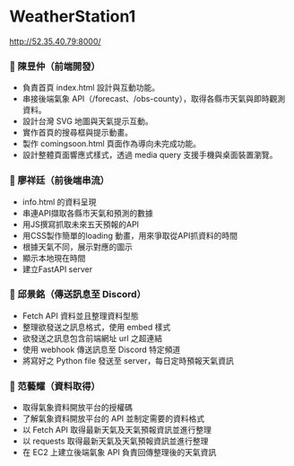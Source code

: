 # WeatherStation1
http://52.35.40.79:8000/

### 👤 陳昱仲（前端開發）
- 負責首頁 index.html 設計與互動功能。
- 串接後端氣象 API（/forecast、/obs-county），取得各縣市天氣與即時觀測資料。
- 設計台灣 SVG 地圖與天氣提示互動。
- 實作首頁的搜尋框與提示動畫。
- 製作 comingsoon.html 頁面作為導向未完成功能。
- 設計整體頁面響應式樣式，透過 media query 支援手機與桌面裝置瀏覽。


### 👤 廖祥廷（前後端串流）
- info.html 的資料呈現
- 串連API擷取各縣市天氣和預測的數據
- 用JS撰寫抓取未來五天預報的API
- 用CSS製作簡單的loading 動畫，用來爭取從API抓資料的時間
- 根據天氣不同，展示對應的圖示
- 顯示本地現在時間
- 建立FastAPI server


### 👤 邱景銘（傳送訊息至 Discord）
- Fetch API 資料並且整理資料型態
- 整理欲發送之訊息格式，使用 embed 樣式
- 欲發送之訊息包含前端網址 url 之超連結
- 使用 webhook 傳送訊息至 Discord 特定頻道
- 將寫好之 Python file 發送至 server，每日定時預報天氣資訊


### 👤 范藝耀（資料取得）
- 取得氣象資料開放平台的授權碼
- 了解氣象資料開放平台的 API 並制定需要的資料格式
- 以 Fetch API 取得最新天氣及天氣預報資訊並進行整理
- 以 requests 取得最新天氣及天氣預報資訊並進行整理
- 在 EC2 上建立後端氣象 API 負責回傳整理後的天氣資訊